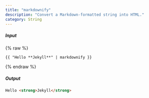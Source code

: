 ```yaml
---
title: "markdownify"
description: "Convert a Markdown-formatted string into HTML."
category: String
---
```

##### Input
{% raw %}
~~~liquid
{{ "Hello **Jekyll**" | markdownify }}
~~~
{% endraw %}

##### Output

~~~html
Hello <strong>Jekyll</strong>
~~~
